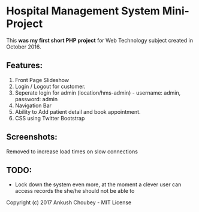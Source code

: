 # Hospital Management System Mini-Project

This **was my first short PHP project** for Web Technology subject created in October 2016. 

## Features:
  1. Front Page Slideshow
  2. Login / Logout for customer.
  3. Seperate login for admin (location/hms-admin) - username: admin, password: admin
  4. Navigation Bar
  5. Ability to Add patient detail and book appointment.
  6. CSS using Twitter Bootstrap
  
## Screenshots:

Removed to increase load times on slow connections

## TODO:
 - Lock down the system even more, at the moment a clever user can access records the she/he should not be able to

Copyright (c) 2017 Ankush Choubey - MIT License
